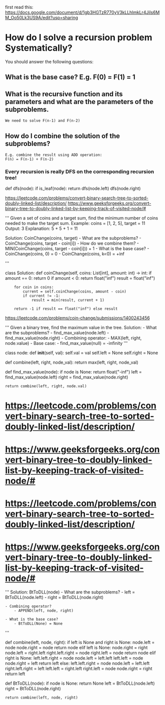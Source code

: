 first read this: https://docs.google.com/document/d/1gb3HGTzR770yV3kLLhlmkLr4JiIs6MM_Oo50Lk3US9A/edit?usp=sharing

# How do I solve a recursion problem Systematically?

You should answer the following questions:

## What is the base case? E.g. F(0) = F(1) = 1

## What is the recursive function and its parameters and what are the parameters of the subproblems.

    We need to solve F(n-1) and F(n-2)

## How do I combine the solution of the subproblems?

    E.g. combine the result using ADD operation:
    F(n) = F(n-1) + F(n-2)

### Every recursion is really DFS on the corresponding recursion tree!

def dfs(node):
if is_leaf(node):
return
dfs(node.left)
dfs(node.right)

https://leetcode.com/problems/convert-binary-search-tree-to-sorted-doubly-linked-list/description/
https://www.geeksforgeeks.org/convert-binary-tree-to-doubly-linked-list-by-keeping-track-of-visited-node/#

'''
Given a set of coins and a target sum, find the minimum number of coins needed to make the target sum.
Example:
coins = [1, 2, 5], target = 11
Output: 3
Explanation: 5 + 5 + 1 = 11

Solution: CoinChange(coins, target) - What are the subproblems? - CoinChange(coins, target - coin[i]) - How do we combine them? - MIN(CoinChange(coins, target - coin[i])) + 1 - What is the base case? - CoinChange(coins, 0) = 0 - CoinChange(coins, k<0) = +inf

'''

class Solution:
def coinChange(self, coins: List[int], amount: int) -> int:
if amount == 0:
return 0
if amount < 0:
return float("inf")
result = float("inf")

        for coin in coins:
            current = self.coinChange(coins, amount - coin)
            if current != -1:
                result = min(result, current + 1)

        return -1 if result == float("inf") else result

https://leetcode.com/problems/coin-change/submissions/1400243456

'''
Given a binary tree, find the maximum value in the tree.
Solution: - What are the subproblems? - find_max_value(node.left) - find_max_value(node.right) - Combining operator: - MAX(left, right, node.value) - Base case: - find_max_value(null) = -infinity
'''

class node:
def **init**(self, val):
self.val = val
self.left = None
self.right = None

def combine(left, right, node_val):
return max(left, right, node_val)

def find_max_value(node):
if node is None:
return float("-inf")
left = find_max_value(node.left)
right = find_max_value(node.right)

    return combine(left, right, node.val)

# https://leetcode.com/problems/convert-binary-search-tree-to-sorted-doubly-linked-list/description/

# https://www.geeksforgeeks.org/convert-binary-tree-to-doubly-linked-list-by-keeping-track-of-visited-node/#

# https://leetcode.com/problems/convert-binary-search-tree-to-sorted-doubly-linked-list/description/

# https://www.geeksforgeeks.org/convert-binary-tree-to-doubly-linked-list-by-keeping-track-of-visited-node/#

'''
Solution: BtToDLL(node) - What are the subproblems? - left = BtToDLL(node.left) - right = BtToDLL(node.right)

    - Combining operator?
        - APPEND(left, node, right)

    - What is the base case?
        - BtToDLL(None) = None

'''

def combine(left, node, right):
if left is None and right is None:
node.left = node
node.right = node
return node
elif left is None:
node.right = right
node.left = right.left
right.left.right = node
right.left = node
return node
elif right is None:
left.left.right = node
node.left = left.left
left.left = node
node.right = left
return left
else:
left.left.right = node
node.left = left.left
right.left.right = left
left.left = right.left
right.left = node
node.right = right
return left

def BtToDLL(node):
if node is None:
return None
left = BtToDLL(node.left)
right = BtToDLL(node.right)

    return combine(left, node, right)

